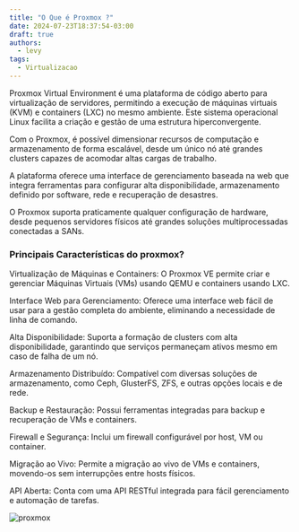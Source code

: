 ```yaml
---
title: "O Que é Proxmox ?"
date: 2024-07-23T18:37:54-03:00
draft: true
authors:
  - levy
tags:
  - Virtualizacao 
---
```

Proxmox Virtual Environment é uma plataforma de código aberto para virtualização de servidores, permitindo a execução de máquinas virtuais (KVM) e containers (LXC) no mesmo ambiente. Este sistema operacional Linux facilita a criação e gestão de uma estrutura hiperconvergente.

Com o Proxmox, é possível dimensionar recursos de computação e armazenamento de forma escalável, desde um único nó até grandes clusters capazes de acomodar altas cargas de trabalho.

A plataforma oferece uma interface de gerenciamento baseada na web que integra ferramentas para configurar alta disponibilidade, armazenamento definido por software, rede e recuperação de desastres.

O Proxmox suporta praticamente qualquer configuração de hardware, desde pequenos servidores físicos até grandes soluções multiprocessadas conectadas a SANs.

### Principais Características do proxmox?
Virtualização de Máquinas e Containers: O Proxmox VE permite criar e gerenciar Máquinas Virtuais (VMs) usando QEMU e containers usando LXC.

Interface Web para Gerenciamento: Oferece uma interface web fácil de usar para a gestão completa do ambiente, eliminando a necessidade de linha de comando.

Alta Disponibilidade: Suporta a formação de clusters com alta disponibilidade, garantindo que serviços permaneçam ativos mesmo em caso de falha de um nó.

Armazenamento Distribuído: Compatível com diversas soluções de armazenamento, como Ceph, GlusterFS, ZFS, e outras opções locais e de rede.

Backup e Restauração: Possui ferramentas integradas para backup e recuperação de VMs e containers.

Firewall e Segurança: Inclui um firewall configurável por host, VM ou container.

Migração ao Vivo: Permite a migração ao vivo de VMs e containers, movendo-os sem interrupções entre hosts físicos.

API Aberta: Conta com uma API RESTful integrada para fácil gerenciamento e automação de tarefas.

![proxmox](/proxmox.png)
